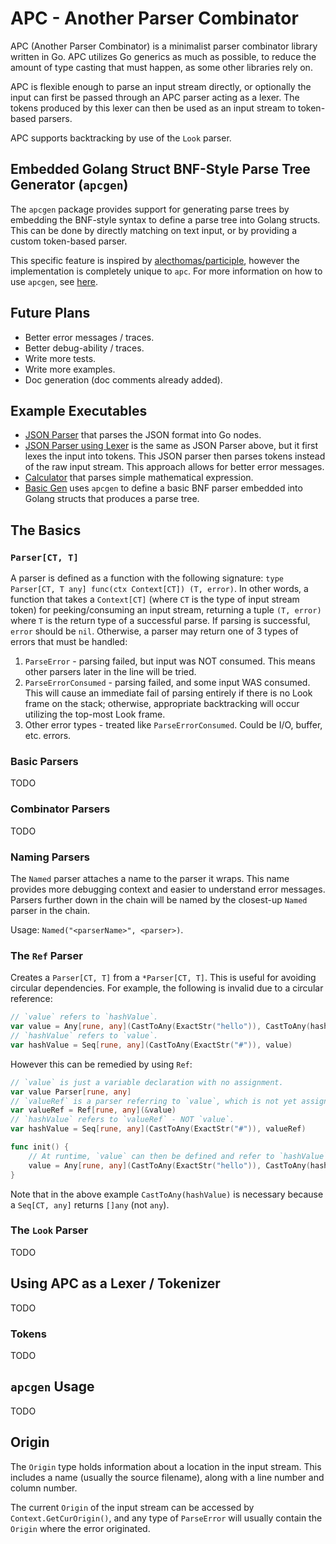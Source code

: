 # APC - Another Parser Combinator

APC (Another Parser Combinator) is a minimalist parser combinator library written in Go. APC utilizes Go generics as much as possible, to reduce the amount of type casting that must happen, as some other libraries rely on.

APC is flexible enough to parse an input stream directly, or optionally the input can first be passed through an APC parser acting as a lexer. The tokens produced by this lexer can then be used as an input stream to token-based parsers.

APC supports backtracking by use of the `Look` parser.

## Embedded Golang Struct BNF-Style Parse Tree Generator (`apcgen`)

The `apcgen` package provides support for generating parse trees by embedding the BNF-style syntax to define a parse tree into Golang structs. This can be done by directly matching on text input, or by providing a custom token-based parser.

This specific feature is inspired by [alecthomas/participle](https://github.com/alecthomas/participle), however the implementation is completely unique to `apc`. For more information on how to use `apcgen`, see [here](#apcgen-usage).

## Future Plans

- Better error messages / traces.
- Better debug-ability / traces.
- Write more tests.
- Write more examples.
- Doc generation (doc comments already added).

## Example Executables

- [JSON Parser](examples/json/main.go) that parses the JSON format into Go nodes.
- [JSON Parser using Lexer](examples/json_using_lexer/main.go) is the same as JSON Parser above, but it first lexes the input into tokens. This JSON parser then parses tokens instead of the raw input stream. This approach allows for better error messages.
- [Calculator](examples/calculator/main.go) that parses simple mathematical expression.
- [Basic Gen](examples/basic_gen/main.go) uses `apcgen` to define a basic BNF parser embedded into Golang structs that produces a parse tree.

## The Basics

### `Parser[CT, T]`

A parser is defined as a function with the following signature: `type Parser[CT, T any] func(ctx Context[CT]) (T, error)`. In other words, a function that takes a `Context[CT]` (where `CT` is the type of input stream token) for peeking/consuming an input stream, returning a tuple `(T, error)` where `T` is the return type of a successful parse. If parsing is successful, `error` should be `nil`. Otherwise, a parser may return one of 3 types of errors that must be handled:

1. `ParseError` - parsing failed, but input was NOT consumed. This means other parsers later in the line will be tried.
2. `ParseErrorConsumed` - parsing failed, and some input WAS consumed. This will cause an immediate fail of parsing entirely if there is no Look frame on the stack; otherwise, appropriate backtracking will occur utilizing the top-most Look frame.
3. Other error types - treated like `ParseErrorConsumed`. Could be I/O, buffer, etc. errors.

### Basic Parsers

TODO

### Combinator Parsers

TODO

### Naming Parsers

The `Named` parser attaches a name to the parser it wraps. This name provides more debugging context and easier to understand error messages. Parsers further down in the chain will be named by the closest-up `Named` parser in the chain.

Usage: `Named("<parserName>", <parser>)`.

### The `Ref` Parser

Creates a `Parser[CT, T]` from a `*Parser[CT, T]`. This is useful for avoiding circular dependencies. For example, the following is invalid due to a circular reference:

```go
// `value` refers to `hashValue`.
var value = Any[rune, any](CastToAny(ExactStr("hello")), CastToAny(hashValue))
// `hashValue` refers to `value`.
var hashValue = Seq[rune, any](CastToAny(ExactStr("#")), value)
```

However this can be remedied by using `Ref`:

```go
// `value` is just a variable declaration with no assignment.
var value Parser[rune, any]
// `valueRef` is a parser referring to `value`, which is not yet assigned.
var valueRef = Ref[rune, any](&value)
// `hashValue` refers to `valueRef` - NOT `value`.
var hashValue = Seq[rune, any](CastToAny(ExactStr("#")), valueRef)

func init() {
    // At runtime, `value` can then be defined and refer to `hashValue`:
    value = Any[rune, any](CastToAny(ExactStr("hello")), CastToAny(hashValue))
}
```

Note that in the above example `CastToAny(hashValue)` is necessary because a `Seq[CT, any]` returns `[]any` (not `any`).

### The `Look` Parser

TODO

## Using APC as a Lexer / Tokenizer

TODO

### Tokens

TODO

## `apcgen` Usage

TODO

## Origin

The `Origin` type holds information about a location in the input stream. This includes a name (usually the source filename), along with a line number and column number.

The current `Origin` of the input stream can be accessed by `Context.GetCurOrigin()`, and any type of `ParseError` will usually contain the `Origin` where the error originated.
